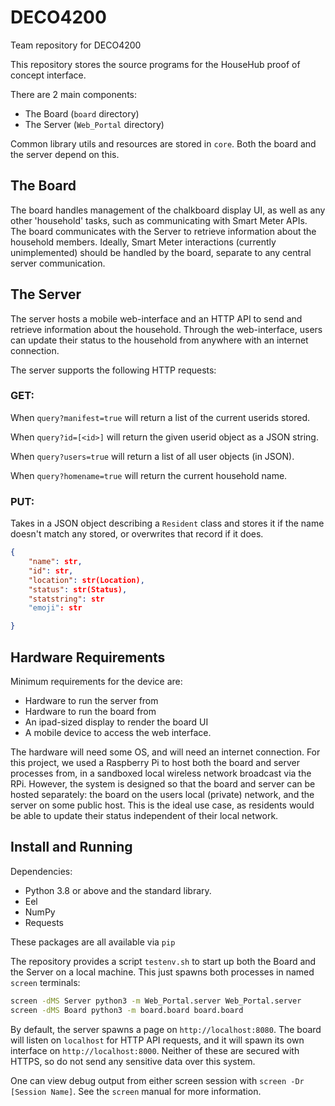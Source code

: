 # DECO4200
Team repository for DECO4200

This repository stores the source programs for the HouseHub proof of concept interface.

There are 2 main components:
- The Board (`board` directory)
- The Server (`Web_Portal` directory)

Common library utils and resources are stored in `core`. Both the board and the server depend on this.

## The Board
The board handles management of the chalkboard display UI, as well as any other 'household' tasks, such as communicating with Smart Meter APIs. The board communicates with the Server to retrieve information about the household members. Ideally, Smart Meter interactions (currently unimplemented) should be handled by the board, separate to any central server communication.


## The Server
The server hosts a mobile web-interface and an HTTP API to send and retrieve information about the household. Through the web-interface, users can update their status to the household from anywhere with an internet connection. 

The server supports the following HTTP requests:
### GET:

When `query?manifest=true` will return a list of the current userids stored.

When `query?id=[<id>]` will return the given userid object as a JSON string.

When `query?users=true` will return a list of all user objects (in JSON).

When `query?homename=true` will return the current household name.

### PUT:
Takes in a JSON object describing a `Resident` class and stores it if the name doesn't match any stored, or overwrites that record if it does.

```json
{
    "name": str,
    "id": str,
    "location": str(Location),
    "status": str(Status),
    "statstring": str
    "emoji": str

}
 ``` 

## Hardware Requirements
Minimum requirements for the device are:
- Hardware to run the server from
- Hardware to run the board from
- An ipad-sized display to render the board UI
- A mobile device to access the web interface.

The hardware will need some OS, and will need an internet connection. For this project, we used a Raspberry Pi to host both the board and server processes from, in a sandboxed local wireless network broadcast via the RPi. However, the system is designed so that the board and server can be hosted separately: the board on the users local (private) network, and the server on some public host. This is the ideal use case, as residents would be able to update their status independent of their local network. 


## Install and Running
Dependencies:
- Python 3.8 or above and the standard library.
- Eel
- NumPy
- Requests
  
These packages are all available via `pip`

The repository provides a script `testenv.sh` to start up both the Board and the Server on a local machine. This just spawns both processes in named `screen` terminals:
```bash
screen -dMS Server python3 -m Web_Portal.server Web_Portal.server
screen -dMS Board python3 -m board.board board.board
```
By default, the server spawns a page on `http://localhost:8080`. The board will listen on `localhost` for HTTP API requests, and it will spawn its own interface on `http://localhost:8000`. Neither of these are secured with HTTPS, so do not send any sensitive data over this system.

One can view debug output from either screen session with `screen -Dr [Session Name]`. See the `screen` manual for more information.
